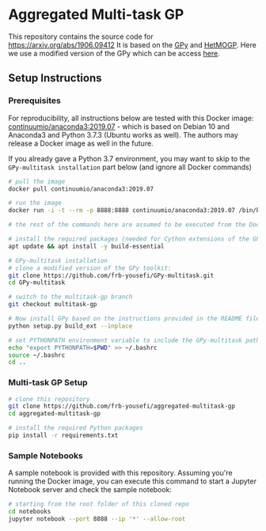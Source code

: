 # Aggregated Multi-task GP
This repository contains the source code for https://arxiv.org/abs/1906.09412
It is based on the [GPy](https://github.com/SheffieldML/GPy) and [HetMOGP](https://github.com/pmorenoz/HetMOGP). Here we use a modified version of the GPy which can be access [here](https://github.com/frb-yousefi/GPy-multitask/tree/multitask-gp).

## Setup Instructions

### Prerequisites 
For reproducibility, all instructions below are tested with this Docker image: [continuumio/anaconda3:2019.07](https://hub.docker.com/layers/continuumio/anaconda3/2019.07/images/sha256-9fad434f3f775ed245f0f888cda954bc93f81ffdc31d4e3e37d69283260c3f41) - which is based on Debian 10 and Anaconda3 and Python 3.7.3 (Ubuntu works as well). The authors may release a Docker image as well in the future.

If you already gave a Python 3.7 environment, you may want to skip to the `GPy-multitask installation` part below (and ignore all Docker commands)

```bash
# pull the image
docker pull continuumio/anaconda3:2019.07

# run the image
docker run -i -t --rm -p 8888:8888 continuumio/anaconda3:2019.07 /bin/bash

# the rest of the commands here are assumed to be executed from the Docker image

# install the required packages (needed for Cython extensions of the GPy)
apt update && apt install -y build-essential 

# GPy-multitask installation
# clone a modified version of the GPy toolkit:
git clone https://github.com/frb-yousefi/GPy-multitask.git
cd GPy-multitask

# switch to the multitask-gp branch
git checkout multitask-gp

# Now install GPy based on the instructions provided in the README file (https://github.com/frb-yousefi/GPy-multitask/blob/multitask-gp/README.md)
python setup.py build_ext --inplace

# set PYTHONPATH environment variable to include the GPy-multitask path
echo "export PYTHONPATH=$PWD" >> ~/.bashrc
source ~/.bashrc
cd ..
```

### Multi-task GP Setup
```bash
# clone this repository 
git clone https://github.com/frb-yousefi/aggregated-multitask-gp
cd aggregated-multitask-gp

# install the required Python packages
pip install -r requirements.txt

```

### Sample Notebooks
A sample notebook is provided with this repository. Assuming you're running the Docker image, you can execute this command to start a Jupyter Notebook server and check the sample notebook:

```bash
# starting from the root folder of this cloned repo
cd notebooks
jupyter notebook --port 8888 --ip '*' --allow-root
```
